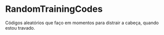 # RandomTrainingCodes
Códigos aleatórios que faço em momentos para distrair a cabeça, quando estou travado. 
